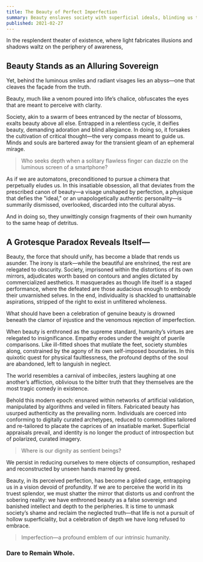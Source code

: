 ```yaml
---
title: The Beauty of Perfect Imperfection
summary: Beauty enslaves society with superficial ideals, blinding us to depth, empathy, and authenticity. Only by embracing imperfection can we reclaim our humanity.
published: 2021-02-27
---
```


In the resplendent theater of existence, where light fabricates illusions and shadows waltz on the periphery of awareness,

## Beauty Stands as an Alluring Sovereign

Yet, behind the luminous smiles and radiant visages lies an abyss—one that cleaves the façade from the truth.

Beauty, much like a venom poured into life’s chalice, obfuscates the eyes that are meant to perceive with clarity.

Society, akin to a swarm of bees entranced by the nectar of blossoms, exalts beauty above all else. Entrapped in a relentless cycle, it deifies beauty, demanding adoration and blind allegiance. In doing so, it forsakes the cultivation of critical thought—the very compass meant to guide us. Minds and souls are bartered away for the transient gleam of an ephemeral mirage.

> Who seeks depth when a solitary flawless finger can dazzle on the luminous screen of a smartphone?

As if we are automatons, preconditioned to pursue a chimera that perpetually eludes us. In this insatiable obsession, all that deviates from the prescribed canon of beauty—a visage unshaped by perfection, a physique that defies the "ideal," or an unapologetically authentic personality—is summarily dismissed, overlooked, discarded into the cultural abyss.

And in doing so, they unwittingly consign fragments of their own humanity to the same heap of detritus.

## A Grotesque Paradox Reveals Itself—

Beauty, the force that should unify, has become a blade that rends us asunder. The irony is stark—while the beautiful are enshrined, the rest are relegated to obscurity. Society, imprisoned within the distortions of its own mirrors, adjudicates worth based on contours and angles dictated by commercialized aesthetics. It masquerades as though life itself is a staged performance, where the defeated are those audacious enough to embody their unvarnished selves. In the end, individuality is shackled to unattainable aspirations, stripped of the right to exist in unfiltered wholeness.

What should have been a celebration of genuine beauty is drowned beneath the clamor of injustice and the venomous rejection of imperfection.

When beauty is enthroned as the supreme standard, humanity’s virtues are relegated to insignificance. Empathy erodes under the weight of puerile comparisons. Like ill-fitted shoes that mutilate the feet, society stumbles along, constrained by the agony of its own self-imposed boundaries. In this quixotic quest for physical faultlessness, the profound depths of the soul are abandoned, left to languish in neglect.

The world resembles a carnival of imbeciles, jesters laughing at one another’s affliction, oblivious to the bitter truth that they themselves are the most tragic comedy in existence.

Behold this modern epoch: ensnared within networks of artificial validation, manipulated by algorithms and veiled in filters. Fabricated beauty has usurped authenticity as the prevailing norm. Individuals are coerced into conforming to digitally curated archetypes, reduced to commodities tailored and re-tailored to placate the caprices of an insatiable market. Superficial appraisals prevail, and identity is no longer the product of introspection but of polarized, curated imagery.

> Where is our dignity as sentient beings?

We persist in reducing ourselves to mere objects of consumption, reshaped and reconstructed by unseen hands marred by greed.

Beauty, in its perceived perfection, has become a gilded cage, entrapping us in a vision devoid of profundity. If we are to perceive the world in its truest splendor, we must shatter the mirror that distorts us and confront the sobering reality: we have enthroned beauty as a false sovereign and banished intellect and depth to the peripheries. It is time to unmask society’s shame and reclaim the neglected truth—that life is not a pursuit of hollow superficiality, but a celebration of depth we have long refused to embrace.

> Imperfection—a profound emblem of our intrinsic humanity.

### Dare to Remain Whole.
